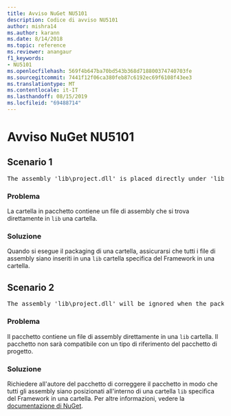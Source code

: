 ```yaml
---
title: Avviso NuGet NU5101
description: Codice di avviso NU5101
author: mishra14
ms.author: karann
ms.date: 8/14/2018
ms.topic: reference
ms.reviewer: anangaur
f1_keywords:
- NU5101
ms.openlocfilehash: 569f4b647ba70bd543b368d718800374740703fe
ms.sourcegitcommit: 7441f12f06ca380feb87c6192ec69f6108f43ee3
ms.translationtype: MT
ms.contentlocale: it-IT
ms.lasthandoff: 08/15/2019
ms.locfileid: "69488714"
---
```

# <a name="nuget-warning-nu5101"></a>Avviso NuGet NU5101

## <a name="scenario-1"></a>Scenario 1
<pre>The assembly 'lib\project.dll' is placed directly under 'lib' folder. It is recommended that assemblies be placed inside a framework-specific folder. Move it into a framework-specific folder.</pre>

### <a name="issue"></a>Problema

La cartella in pacchetto contiene un file di assembly che si trova direttamente in `lib` una cartella.


### <a name="solution"></a>Soluzione

Quando si esegue il packaging di una cartella, assicurarsi che tutti i file di assembly siano inseriti in una `lib` cartella specifica del Framework in una cartella.


## <a name="scenario-2"></a>Scenario 2
<pre>The assembly 'lib\project.dll' will be ignored when the package is installed after the migration.</pre>

### <a name="issue"></a>Problema

Il pacchetto contiene un file di assembly direttamente in una `lib` cartella. Il pacchetto non sarà compatibile con un tipo di riferimento del pacchetto di progetto.


### <a name="solution"></a>Soluzione

Richiedere all'autore del pacchetto di correggere il pacchetto in modo che tutti gli assembly siano posizionati all'interno di una cartella `lib` specifica del Framework in una cartella. Per altre informazioni, vedere la [documentazione di NuGet](https://docs.microsoft.com/en-us/nuget/consume-packages/migrate-packages-config-to-package-reference).


